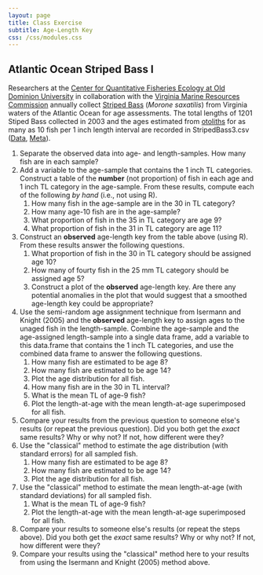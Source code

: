 ```yaml
---
layout: page
title: Class Exercise
subtitle: Age-Length Key
css: /css/modules.css
---
```


## Atlantic Ocean Striped Bass I
Researchers at the [Center for Quantitative Fisheries Ecology at Old Dominion University](http://www.odu.edu/sci/research/cqfe/research/) in collaboration with the [Virginia Marine Resources Commission](http://www.mrc.virginia.gov/) annually collect [Striped Bass](https://en.wikipedia.org/wiki/Striped_bass) (*Morone saxatilis*) from Virginia waters of the Atlantic Ocean for age assessments. The total lengths of 1201 Stiped Bass collected in 2003 and the ages estimated from [otoliths](https://en.wikipedia.org/wiki/Otolith) for as many as 10 fish per 1 inch length interval are recorded in StripedBass3.csv ([Data](https://raw.githubusercontent.com/droglenc/FSAdata/master/data-raw/StripedBass3.csv), [Meta](http://derekogle.com/fishR/data/data-html/StripedBass3.html)).

1. Separate the observed data into age- and length-samples. How many fish are in each sample?
1. Add a variable to the age-sample that contains the 1 inch TL categories. Construct a table of the **number** (not proportion) of fish in each age and 1 inch TL category in the age-sample. From these results, compute each of the following *by hand* (i.e., not using R).
    1. How many fish in the age-sample are in the 30 in TL category?
    1. How many age-10 fish are in the age-sample?
    1. What proportion of fish in the 35 in TL category are age 9?
    1. What proportion of fish in the 31 in TL category are age 11?
1. Construct an **observed** age-length key from the table above (using R). From these results answer the following questions.
    1. What proportion of fish in the 30 in TL category should be assigned age 10?
    1. How many of fourty fish in the 25 mm TL category should be assigned age 5?
    1. Construct a plot of the **observed** age-length key. Are there any potential anomalies in the plot that would suggest that a smoothed age-length key could be appropriate?
1. Use the semi-random age assignment technique from Isermann and Knight (2005) and the **observed** age-length key to assign ages to the unaged fish in the length-sample. Combine the age-sample and the age-assigned length-sample into a single data frame, add a variable to this data.frame that contains the 1 inch TL categories, and use the combined data frame to answer the following questions.
    1. How many fish are estimated to be age 8?
    1. How many fish are estimated to be age 14?
    1. Plot the age distribution for all fish.
    1. How many fish are in the 30 in TL interval?
    1. What is the mean TL of age-9 fish?
    1. Plot the length-at-age with the mean length-at-age superimposed for all fish.
1. Compare your results from the previous question to someone else's results (or repeat the previous question). Did you both get the *exact* same results? Why or why not? If not, how different were they?
1. Use the "classical" method to estimate the age distribution (with standard errors) for all sampled fish.
    1. How many fish are estimated to be age 8?
    1. How many fish are estimated to be age 14?
    1. Plot the age distribution for all fish.
1. Use the "classical" method to estimate the mean length-at-age (with standard deviations) for all sampled fish.
    1. What is the mean TL of age-9 fish?
    1. Plot the length-at-age with the mean length-at-age superimposed for all fish.
1. Compare your results to someone else's results (or repeat the steps above). Did you both get the *exact* same results? Why or why not? If not, how different were they?
1. Compare your results using the "classical" method here to your results from using the Isermann and Knight (2005) method above.
